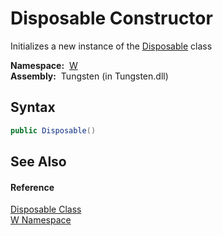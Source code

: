 Disposable Constructor
======================
   Initializes a new instance of the [Disposable][1] class

  **Namespace:**  [W][2]  
  **Assembly:**  Tungsten (in Tungsten.dll)

Syntax
------

```csharp
public Disposable()
```


See Also
--------

#### Reference
[Disposable Class][1]  
[W Namespace][2]  

[1]: README.md
[2]: ../README.md
